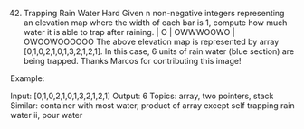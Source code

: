 42. Trapping Rain Water
Hard
Given n non-negative integers representing an elevation map where the width of each bar is 1, compute how much water it is able to trap after raining.
|       O
|   OWWWOOWO 
| OWOOWOOOOOO
The above elevation map is represented by array [0,1,0,2,1,0,1,3,2,1,2,1]. In this case, 6 units of rain water (blue section) are being trapped. Thanks Marcos for contributing this image!

Example:

Input: [0,1,0,2,1,0,1,3,2,1,2,1]
Output: 6
Topics: array, two pointers, stack
Similar: container with most water, product of array except self
trapping rain water ii, pour water
